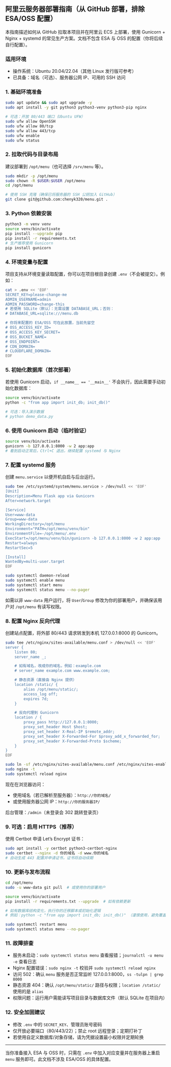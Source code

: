 ## 阿里云服务器部署指南（从 GitHub 部署，排除 ESA/OSS 配置）

本指南描述如何从 GitHub 拉取本项目并在阿里云 ECS 上部署，使用 Gunicorn + Nginx + systemd 的常见生产方案。文档不包含 ESA 与 OSS 的配置（你将后续自行配置）。

### 适用环境
- 操作系统：Ubuntu 20.04/22.04（其他 Linux 发行版可参考）
- 已具备：域名（可选）、服务器公网 IP、可用的 SSH 访问

### 1. 基础环境准备
```bash
sudo apt update && sudo apt upgrade -y
sudo apt install -y git python3 python3-venv python3-pip nginx

# 可选：开放 80/443 端口（Ubuntu UFW）
sudo ufw allow OpenSSH
sudo ufw allow 80/tcp
sudo ufw allow 443/tcp
sudo ufw enable
sudo ufw status
```

### 2. 拉取代码与目录布局
建议部署到 `/opt/menu`（也可选择 `/srv/menu` 等）。
```bash
sudo mkdir -p /opt/menu
sudo chown -R $USER:$USER /opt/menu
cd /opt/menu

# 使用 SSH 克隆（确保已将服务器的 SSH 公钥加入 GitHub）
git clone git@github.com:chenyk320/menu.git .
```

### 3. Python 依赖安装
```bash
python3 -m venv venv
source venv/bin/activate
pip install --upgrade pip
pip install -r requirements.txt
# 生产推荐使用 Gunicorn
pip install gunicorn
```

### 4. 环境变量与配置
项目支持从环境变量读取配置，你可以在项目根目录创建 `.env`（不会被提交）。例如：
```bash
cat > .env << 'EOF'
SECRET_KEY=please-change-me
ADMIN_USERNAME=admin
ADMIN_PASSWORD=change-this
# 若使用 SQLite（默认）：无需设置 DATABASE_URL；否则：
# DATABASE_URL=sqlite:///menu.db

# 你将来配置的 ESA/OSS 可在此放置，当前先留空
# OSS_ACCESS_KEY_ID=
# OSS_ACCESS_KEY_SECRET=
# OSS_BUCKET_NAME=
# OSS_ENDPOINT=
# CDN_DOMAIN=
# CLOUDFLARE_DOMAIN=
EOF
```

### 5. 初始化数据库（首次部署）
若使用 Gunicorn 启动，`if __name__ == '__main__'` 不会执行，因此需要手动初始化数据库：
```bash
source venv/bin/activate
python -c "from app import init_db; init_db()"

# 可选：导入演示数据
# python demo_data.py
```

### 6. 使用 Gunicorn 启动（临时验证）
```bash
source venv/bin/activate
gunicorn -b 127.0.0.1:8000 -w 2 app:app
# 看到启动正常后，Ctrl+C 退出，继续配置 systemd 与 Nginx
```

### 7. 配置 systemd 服务
创建 `menu.service` 以便开机自启与后台运行。
```bash
sudo tee /etc/systemd/system/menu.service > /dev/null << 'EOF'
[Unit]
Description=Menu Flask app via Gunicorn
After=network.target

[Service]
User=www-data
Group=www-data
WorkingDirectory=/opt/menu
Environment="PATH=/opt/menu/venv/bin"
EnvironmentFile=-/opt/menu/.env
ExecStart=/opt/menu/venv/bin/gunicorn -b 127.0.0.1:8000 -w 2 app:app
Restart=always
RestartSec=5

[Install]
WantedBy=multi-user.target
EOF

sudo systemctl daemon-reload
sudo systemctl enable menu
sudo systemctl start menu
sudo systemctl status menu --no-pager
```

如需以非 `www-data` 用户运行，将 `User`/`Group` 修改为你的部署用户，并确保该用户对 `/opt/menu` 有读写权限。

### 8. 配置 Nginx 反向代理
创建站点配置，将外部 80/443 请求转发到本机 127.0.0.1:8000 的 Gunicorn。
```bash
sudo tee /etc/nginx/sites-available/menu.conf > /dev/null << 'EOF'
server {
    listen 80;
    server_name _;

    # 如有域名，改成你的域名，例如：example.com
    # server_name example.com www.example.com;

    # 静态资源（直接由 Nginx 提供）
    location /static/ {
        alias /opt/menu/static/;
        access_log off;
        expires 7d;
    }

    # 反向代理到 Gunicorn
    location / {
        proxy_pass http://127.0.0.1:8000;
        proxy_set_header Host $host;
        proxy_set_header X-Real-IP $remote_addr;
        proxy_set_header X-Forwarded-For $proxy_add_x_forwarded_for;
        proxy_set_header X-Forwarded-Proto $scheme;
    }
}
EOF

sudo ln -sf /etc/nginx/sites-available/menu.conf /etc/nginx/sites-enabled/menu.conf
sudo nginx -t
sudo systemctl reload nginx
```

现在在浏览器访问：
- 使用域名（若已解析至服务器）：`http://你的域名/`
- 或使用服务器公网 IP：`http://你的服务器IP/`

后台管理：`/admin`（未登录会 302 跳转登录页）

### 9. 可选：启用 HTTPS（推荐）
使用 Certbot 申请 Let’s Encrypt 证书：
```bash
sudo apt install -y certbot python3-certbot-nginx
sudo certbot --nginx -d 你的域名 -d www.你的域名
# 自动生成 443 配置并申请证书，证书将自动续期
```

### 10. 更新与发布流程
```bash
cd /opt/menu
sudo -u www-data git pull  # 或使用你的部署用户

source venv/bin/activate
pip install -r requirements.txt --upgrade  # 如有依赖更新

# 如有数据库结构变化，执行你的迁移脚本或初始化逻辑
# 例如：python -c "from app import init_db; init_db()" （谨慎使用，避免覆盖数据）

sudo systemctl restart menu
sudo systemctl status menu --no-pager
```

### 11. 故障排查
- 服务未启动：`sudo systemctl status menu` 查看报错；`journalctl -u menu -e` 查看日志
- Nginx 配置错误：`sudo nginx -t` 校验并 `sudo systemctl reload nginx`
- 访问 502：确认 `menu` 服务是否正常监听 127.0.0.1:8000，`ss -tulpn | grep 8000`
- 静态资源 404：确认 `/opt/menu/static/` 路径与权限；`location /static/` 使用的是 `alias`
- 权限问题：运行用户需能读写项目目录与数据库文件（默认 SQLite 在项目内）

### 12. 安全加固建议
- 修改 `.env` 中的 `SECRET_KEY`、管理员账号密码
- 仅开放必要端口（80/443/22）；禁止 root 远程登录；定期打补丁
- 若使用自定义数据库/对象存储，请为凭据设置最小权限并定期轮换

---
当你准备接入 ESA 与 OSS 时，只需在 `.env` 中加入对应变量并在服务器上重启 `menu` 服务即可。此文档不涉及 ESA/OSS 的具体配置。


